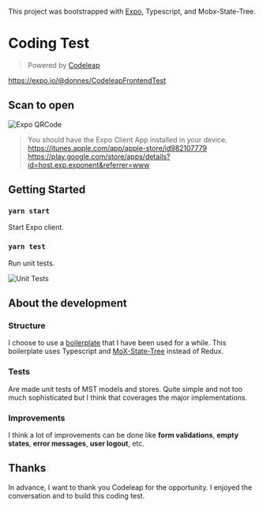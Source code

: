 This project was bootstrapped with [Expo](https://expo.io/),  Typescript, and Mobx-State-Tree.

# Coding Test
> Powered by [Codeleap](https://codeleap.co.uk/)

https://expo.io/@donnes/CodeleapFrontendTest

## Scan to open

![Expo QRCode](https://i.imgur.com/5sNs2hj.png)

> You should have the Expo Client App installed in your device.
> https://itunes.apple.com/app/apple-store/id982107779
> https://play.google.com/store/apps/details?id=host.exp.exponent&referrer=www



## Getting Started

### `yarn start`

Start Expo client.

### `yarn test`

Run unit tests.

![Unit Tests](https://i.imgur.com/CZSaguI.png)

## About the development

### Structure

I choose to use a [boilerplate](https://github.com/infinitered/ignite-bowser) that I have been used for a while. This boilerplate uses Typescript and [MoX-State-Tree](https://mobx-state-tree.js.org/) instead of Redux.

### Tests

Are made unit tests of MST models and stores. Quite simple and not too much sophisticated but I think that coverages the major implementations.

### Improvements

I think a lot of improvements can be done like **form validations**, **empty states**, **error messages**, **user logout**, etc.

## Thanks

In advance, I want to thank you Codeleap for the opportunity. I enjoyed the conversation and to build this coding test.
